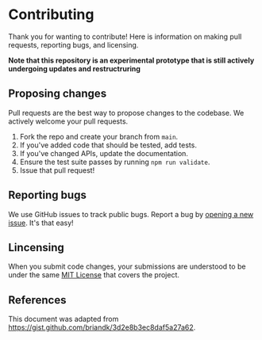# Contributing

Thank you for wanting to contribute! Here is information on making pull requests, reporting bugs, and licensing.

**Note that this repository is an experimental prototype that is still actively undergoing updates and restructruring**

## Proposing changes
Pull requests are the best way to propose changes to the codebase. We actively welcome your pull requests.

1. Fork the repo and create your branch from `main`.
2. If you've added code that should be tested, add tests.
3. If you've changed APIs, update the documentation.
4. Ensure the test suite passes by running `npm run validate`.
6. Issue that pull request!

## Reporting bugs
We use GitHub issues to track public bugs. Report a bug by [opening a new issue](https://github.com/royerlab/points-web-viewer/issues/new). It's that easy!

## Lincensing
When you submit code changes, your submissions are understood to be under the same [MIT License](http://choosealicense.com/licenses/mit/) that covers the project.

## References
This document was adapted from https://gist.github.com/briandk/3d2e8b3ec8daf5a27a62.
